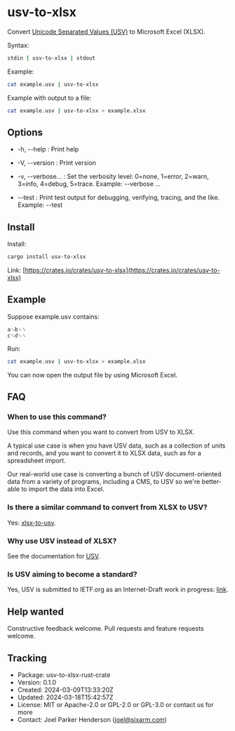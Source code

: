 # usv-to-xlsx

Convert [Unicode Separated Values (USV)](https://github.com/sixarm/usv) 
to Microsoft Excel (XLSX).

Syntax:

```sh
stdin | usv-to-xlsx | stdout
```

Example:

```sh
cat example.usv | usv-to-xlsx
```

Example with output to a file:

```sh
cat example.usv | usv-to-xlsx > example.xlsx
```


## Options

* -h, --help : Print help

* -V, --version : Print version

* -v, --verbose... : Set the verbosity level: 0=none, 1=error, 2=warn, 3=info, 4=debug, 5=trace. Example: --verbose …

* --test : Print test output for debugging, verifying, tracing, and the like. Example: --test


## Install

Install:

```sh
cargo install usv-to-xlsx
```

Link: [https://crates.io/crates/usv-to-xlsx](https://crates.io/crates/usv-to-xlsx)


## Example

Suppose example.usv contains:

```usv
a␟b␟␞
c␟d␟␞
```

Run:

```sh
cat example.usv | usv-to-xlsx > example.xlsx
```

You can now open the output file by using Microsoft Excel.

## FAQ

### When to use this command?

Use this command when you want to convert from USV to XLSX.

A typical use case is when you have USV data, such as a collection of units and
records, and you want to convert it to XLSX data, such as for a spreadsheet
import.

Our real-world use case is converting a bunch of USV document-oriented data
from a variety of programs, including a CMS, to USV so we're better-able to
import the data into Excel.

### Is there a similar command to convert from XLSX to USV?

Yes: [xlsx-to-usv](https://crates.io/crates/xlsx-to-usv).

### Why use USV instead of XLSX?

See the documentation for [USV](https://github.com/sixarm/usv).

### Is USV aiming to become a standard?

Yes, USV is submitted to IETF.org as an Internet-Draft work in progress:
[link](https://datatracker.ietf.org/doc/draft-unicode-separated-values/).

## Help wanted

Constructive feedback welcome. Pull requests and feature requests welcome.

## Tracking

* Package: usv-to-xlsx-rust-crate
* Version: 0.1.0
* Created: 2024-03-09T13:33:20Z
* Updated: 2024-03-18T15:42:57Z
* License: MIT or Apache-2.0 or GPL-2.0 or GPL-3.0 or contact us for more
* Contact: Joel Parker Henderson (joel@sixarm.com)
